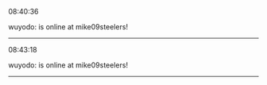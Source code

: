 08:40:36

wuyodo: is online at mike09steelers!

---

08:43:18

wuyodo: is online at mike09steelers!

---

